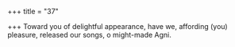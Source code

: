 +++
title = "37"

+++
Toward you of delightful appearance, have we, affording (you) pleasure, released our songs, o might-made Agni.  